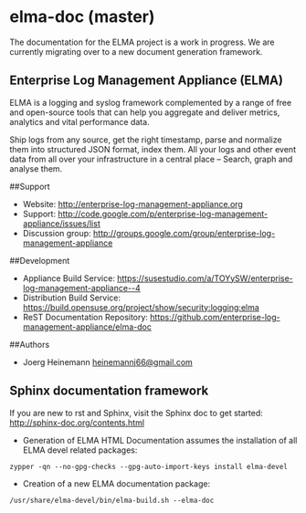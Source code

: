 elma-doc (master)
===============================

The documentation for the ELMA project is a work in progress.
We are currently migrating over to a new document generation framework.

Enterprise Log Management Appliance (ELMA)
------------------------------------------

ELMA is a logging and syslog framework complemented by a range of free and open-source tools that can help you aggregate and deliver metrics, analytics and vital performance data.

Ship logs from any source, get the right timestamp, parse and normalize them into structured JSON format, index them.
All your logs and other event data from all over your infrastructure in a central place – Search, graph and analyse them.

##Support

- Website: http://enterprise-log-management-appliance.org
- Support: http://code.google.com/p/enterprise-log-management-appliance/issues/list
- Discussion group: http://groups.google.com/group/enterprise-log-management-appliance

##Development

- Appliance Build Service: https://susestudio.com/a/TOYySW/enterprise-log-management-appliance--4
- Distribution Build Service: https://build.opensuse.org/project/show/security:logging:elma
- ReST Documentation Repository: https://github.com/enterprise-log-management-appliance/elma-doc

##Authors

- Joerg Heinemann <heinemannj66@gmail.com>

Sphinx documentation framework
------------------------------

If you are new to rst and Sphinx, visit the Sphinx doc to get started:
http://sphinx-doc.org/contents.html

- Generation of ELMA HTML Documentation assumes the installation of all ELMA devel related packages:
```
zypper -qn --no-gpg-checks --gpg-auto-import-keys install elma-devel
```
- Creation of a new ELMA documentation package:
```
/usr/share/elma-devel/bin/elma-build.sh --elma-doc
```
